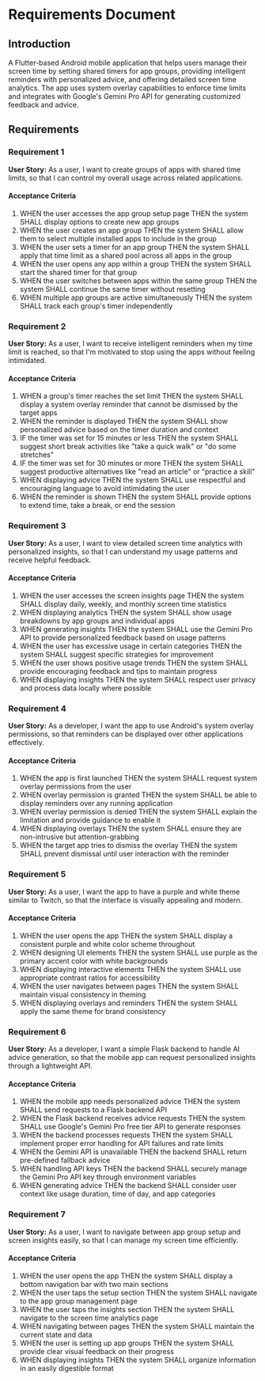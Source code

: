 # Requirements Document

## Introduction

A Flutter-based Android mobile application that helps users manage their screen time by setting shared timers for app groups, providing intelligent reminders with personalized advice, and offering detailed screen time analytics. The app uses system overlay capabilities to enforce time limits and integrates with Google's Gemini Pro API for generating customized feedback and advice.

## Requirements

### Requirement 1

**User Story:** As a user, I want to create groups of apps with shared time limits, so that I can control my overall usage across related applications.

#### Acceptance Criteria

1. WHEN the user accesses the app group setup page THEN the system SHALL display options to create new app groups
2. WHEN the user creates an app group THEN the system SHALL allow them to select multiple installed apps to include in the group
3. WHEN the user sets a timer for an app group THEN the system SHALL apply that time limit as a shared pool across all apps in the group
4. WHEN the user opens any app within a group THEN the system SHALL start the shared timer for that group
5. WHEN the user switches between apps within the same group THEN the system SHALL continue the same timer without resetting
6. WHEN multiple app groups are active simultaneously THEN the system SHALL track each group's timer independently

### Requirement 2

**User Story:** As a user, I want to receive intelligent reminders when my time limit is reached, so that I'm motivated to stop using the apps without feeling intimidated.

#### Acceptance Criteria

1. WHEN a group's timer reaches the set limit THEN the system SHALL display a system overlay reminder that cannot be dismissed by the target apps
2. WHEN the reminder is displayed THEN the system SHALL show personalized advice based on the timer duration and context
3. IF the timer was set for 15 minutes or less THEN the system SHALL suggest short break activities like "take a quick walk" or "do some stretches"
4. IF the timer was set for 30 minutes or more THEN the system SHALL suggest productive alternatives like "read an article" or "practice a skill"
5. WHEN displaying advice THEN the system SHALL use respectful and encouraging language to avoid intimidating the user
6. WHEN the reminder is shown THEN the system SHALL provide options to extend time, take a break, or end the session

### Requirement 3

**User Story:** As a user, I want to view detailed screen time analytics with personalized insights, so that I can understand my usage patterns and receive helpful feedback.

#### Acceptance Criteria

1. WHEN the user accesses the screen insights page THEN the system SHALL display daily, weekly, and monthly screen time statistics
2. WHEN displaying analytics THEN the system SHALL show usage breakdowns by app groups and individual apps
3. WHEN generating insights THEN the system SHALL use the Gemini Pro API to provide personalized feedback based on usage patterns
4. WHEN the user has excessive usage in certain categories THEN the system SHALL suggest specific strategies for improvement
5. WHEN the user shows positive usage trends THEN the system SHALL provide encouraging feedback and tips to maintain progress
6. WHEN displaying insights THEN the system SHALL respect user privacy and process data locally where possible

### Requirement 4

**User Story:** As a developer, I want the app to use Android's system overlay permissions, so that reminders can be displayed over other applications effectively.

#### Acceptance Criteria

1. WHEN the app is first launched THEN the system SHALL request system overlay permissions from the user
2. WHEN overlay permission is granted THEN the system SHALL be able to display reminders over any running application
3. WHEN overlay permission is denied THEN the system SHALL explain the limitation and provide guidance to enable it
4. WHEN displaying overlays THEN the system SHALL ensure they are non-intrusive but attention-grabbing
5. WHEN the target app tries to dismiss the overlay THEN the system SHALL prevent dismissal until user interaction with the reminder

### Requirement 5

**User Story:** As a user, I want the app to have a purple and white theme similar to Twitch, so that the interface is visually appealing and modern.

#### Acceptance Criteria

1. WHEN the user opens the app THEN the system SHALL display a consistent purple and white color scheme throughout
2. WHEN designing UI elements THEN the system SHALL use purple as the primary accent color with white backgrounds
3. WHEN displaying interactive elements THEN the system SHALL use appropriate contrast ratios for accessibility
4. WHEN the user navigates between pages THEN the system SHALL maintain visual consistency in theming
5. WHEN displaying overlays and reminders THEN the system SHALL apply the same theme for brand consistency

### Requirement 6

**User Story:** As a developer, I want a simple Flask backend to handle AI advice generation, so that the mobile app can request personalized insights through a lightweight API.

#### Acceptance Criteria

1. WHEN the mobile app needs personalized advice THEN the system SHALL send requests to a Flask backend API
2. WHEN the Flask backend receives advice requests THEN the system SHALL use Google's Gemini Pro free tier API to generate responses
3. WHEN the backend processes requests THEN the system SHALL implement proper error handling for API failures and rate limits
4. WHEN the Gemini API is unavailable THEN the backend SHALL return pre-defined fallback advice
5. WHEN handling API keys THEN the backend SHALL securely manage the Gemini Pro API key through environment variables
6. WHEN generating advice THEN the backend SHALL consider user context like usage duration, time of day, and app categories

### Requirement 7

**User Story:** As a user, I want to navigate between app group setup and screen insights easily, so that I can manage my screen time efficiently.

#### Acceptance Criteria

1. WHEN the user opens the app THEN the system SHALL display a bottom navigation bar with two main sections
2. WHEN the user taps the setup section THEN the system SHALL navigate to the app group management page
3. WHEN the user taps the insights section THEN the system SHALL navigate to the screen time analytics page
4. WHEN navigating between pages THEN the system SHALL maintain the current state and data
5. WHEN the user is setting up app groups THEN the system SHALL provide clear visual feedback on their progress
6. WHEN displaying insights THEN the system SHALL organize information in an easily digestible format